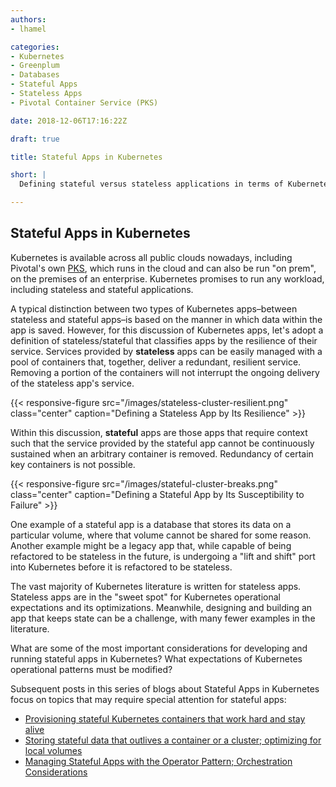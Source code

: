 ```yaml
---
authors:
- lhamel

categories:
- Kubernetes
- Greenplum
- Databases
- Stateful Apps
- Stateless Apps
- Pivotal Container Service (PKS)

date: 2018-12-06T17:16:22Z

draft: true

title: Stateful Apps in Kubernetes

short: |
  Defining stateful versus stateless applications in terms of Kubernetes service resiliency. The first blog post of a series of four about Stateful Kubernetes Apps.

---
```


## Stateful Apps in Kubernetes

Kubernetes is available across all public clouds nowadays, including Pivotal's own [PKS](https://pivotal.io/platform/pivotal-container-service), which runs in the cloud and can also be run "on prem", on the premises of an enterprise. Kubernetes promises to run any workload, including stateless and stateful applications.

A typical distinction between two types of Kubernetes apps–between stateless and stateful apps–is based on the manner in which data within the app is saved. However, for this discussion of Kubernetes apps, let's adopt a definition of stateless/stateful that classifies apps by the resilience of their service. Services provided by **stateless** apps can be easily managed with a pool of containers that, together, deliver a redundant, resilient service. Removing a portion of the containers will not interrupt the ongoing delivery of the stateless app's service.

{{< responsive-figure src="/images/stateless-cluster-resilient.png" class="center" caption="Defining a Stateless App by Its Resilience" >}}

Within this discussion, **stateful** apps are those apps that require context such that the service provided by the stateful app cannot be continuously sustained when an arbitrary container is removed. Redundancy of certain key containers is not possible.

{{< responsive-figure src="/images/stateful-cluster-breaks.png" class="center" caption="Defining a Stateful App by Its Susceptibility to Failure" >}}

One example of a stateful app is a database that stores its data on a particular volume, where that volume cannot be shared for some reason. Another example might be a legacy app that, while capable of being refactored to be stateless in the future, is undergoing a "lift and shift" port into Kubernetes before it is refactored to be stateless.

The vast majority of Kubernetes literature is written for stateless apps. Stateless apps are in the "sweet spot" for Kubernetes operational expectations and its optimizations. Meanwhile, designing and building an app that keeps state can be a challenge, with many fewer examples in the literature.

What are some of the most important considerations for developing and running stateful apps in Kubernetes? What expectations of Kubernetes operational patterns must be modified?

Subsequent posts in this series of blogs about Stateful Apps in Kubernetes focus on topics that may require special attention for stateful apps:

*   [Provisioning stateful Kubernetes containers that work hard and stay alive](/post/provisioning-stateful-kube-containers)
*   [Storing stateful data that outlives a container or a cluster; optimizing for local volumes](/post/storing-stateful-data)
*   [Managing Stateful Apps with the Operator Pattern; Orchestration Considerations](/post/managing-stateful-apps)
